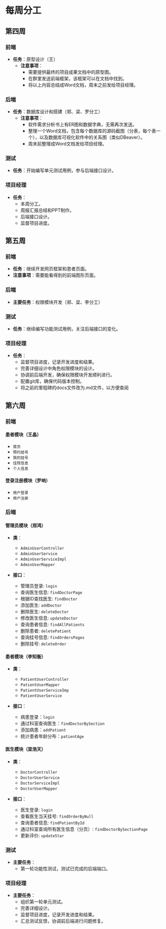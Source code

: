 # 每周分工

## 第四周

### 前端
- **任务**：原型设计（王）
  - **注意事项**：
    - 需要提供最终的项目成果文档中的原型图。
    - 在群里发送前端框架，该框架可以在文档中找到。
    - 将以上内容总结成Word文档，周末之前发给项目经理。

### 后端
- **任务**：数据库设计和搭建（郑、梁、罗分工）
  - **注意事项**：
    - 软件需求分析书上有ER图和数据字典，无需再次发送。
    - 整理一个Word文档，包含每个数据库的源码截图（分表，每个表一个），以及数据库可视化软件中的关系图（类似DBeaver）。
    - 周末前整理成Word文档发给项目经理。

### 测试
- **任务**：开始编写单元测试用例，参与后端接口设计。

### 项目经理
- **任务**：
  - 本周分工。
  - 周报汇报总结和PPT制作。
  - 后端接口设计。
  - 监督项目进度。

## 第五周

### 前端
- **任务**：继续开发网页框架和患者页面。
- **注意事项**：需要能看得到的前端图形页面。

### 后端
- **主要任务**：权限模块开发（郑、梁、李分工）

### 测试
- **任务**：继续编写功能测试用例，关注后端接口的变化。

### 项目经理
- **任务**：
  - 监督项目进度，记录开发进度和结果。
  - 完善详细设计中角色权限模块的设计。
  - 协调前后端开发，确保权限模块开发顺利进行。
  - 配置git库，确保代码版本控制。
  - 将之前的里程碑的docs文件改为.md文件，以方便查阅

## 第六周

### 前端
#### 患者模块（王晶）
- `首页`
- `预约挂号`
- `我的挂号`
- `住院信息`
- `个人信息`
#### 登录注册模块（罗响）
- `用户登录`
- `用户注册`

### 后端

#### 管理员模块（郑鸿）
- **类**：
  - `AdminUserController`
  - `AdminUserService`
  - `AdminUserServiceImpl`
  - `AdminUserMapper`

- **接口**：
  - 管理员登录: `login`
  - 查询医生信息: `findDoctorPage`
  - 根据ID查找医生: `findDoctor`
  - 添加医生: `addDoctor`
  - 删除医生: `deleteDoctor`
  - 修改医生信息: `updateDoctor`
  - 查询患者信息: `findAllPatients`
  - 删除患者: `deletePatient`
  - 查询挂号信息: `findOrdersPages`
  - 删除挂号: `deleteOrder`

#### 患者模块（李知衡）
- **类**：
  - `PatientUserController`
  - `PatientUserMapper`
  - `PatientUserServiceImp`
  - `PatientUserService`

- **接口**：
  - 病患登录：`login`
  - 通过科室查询医生：`findDoctorBySection`
  - 添加病患：`addPatient`
  - 统计患者年龄分布：`patientAge`

#### 医生模块（梁浩天）
- **类**：
  - `DoctorController`
  - `DoctorUserService`
  - `DoctorServiceImpl`
  - `DoctorUserMapper`

- **接口**：
  - 医生登录: `login`
  - 查看医生当天挂号: `findOrderByNull`
  - 查询患者信息: `findPatientById`
  - 通过科室查询所有医生信息（分页）: `findDoctorBySectionPage`
  - 更新评价: `updateStar`

### 测试
- **主要任务**：
  - 第一轮功能性测试，测试已完成的后端端口。

### 项目经理
- **主要任务**：
  - 组织第一轮单元测试。
  - 完善详细设计。
  - 监督项目进度，记录开发进度和结果。
  - 汇总测试反馈，协调前后端进行问题修复。

